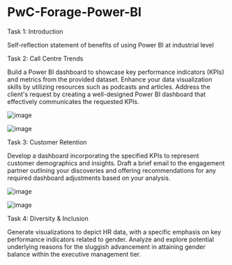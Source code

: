 # PwC-Forage-Power-BI

Task 1: Introduction

Self-reflection statement of benefits of using Power BI at industrial level

Task 2: Call Centre Trends

Build a Power BI dashboard to showcase key performance indicators (KPIs) and metrics from the provided dataset. Enhance your data visualization skills by utilizing resources such as podcasts and articles. Address the client's request by creating a well-designed Power BI dashboard that effectively communicates the requested KPIs.

![image](https://github.com/ynmhatre/PwC-Forage-Power-BI/assets/57178366/5e66be3c-4f9d-4efa-adf8-ae4d25069412)

![image](https://github.com/ynmhatre/PwC-Forage-Power-BI/assets/57178366/0f4eb3ee-132e-4fb1-923e-a1ebb595a256)

Task 3: Customer Retention

Develop a dashboard incorporating the specified KPIs to represent customer demographics and insights. Draft a brief email to the engagement partner outlining your discoveries and offering recommendations for any required dashboard adjustments based on your analysis.

![image](https://github.com/ynmhatre/PwC-Forage-Power-BI/assets/57178366/7c75da0f-f9f0-4146-8340-4c75c2787913)

![image](https://github.com/ynmhatre/PwC-Forage-Power-BI/assets/57178366/e0a2fd19-2676-4767-b02f-45591da5334c)

Task 4: Diversity & Inclusion

Generate visualizations to depict HR data, with a specific emphasis on key performance indicators related to gender. Analyze and explore potential underlying reasons for the sluggish advancement in attaining gender balance within the executive management tier.
